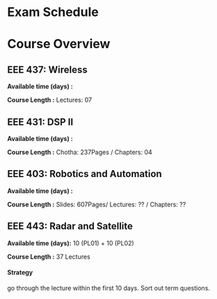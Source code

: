# Exam Schedule

# Course Overview 
## EEE 437: Wireless
**Available time (days) :**

**Course Length :** Lectures: 07


## EEE 431: DSP II
**Available time (days) :**

**Course Length :** Chotha: 237Pages / Chapters: 04 


## EEE 403: Robotics and Automation
**Available time (days) :**

**Course Length :** Slides: 607Pages/ Lectures: ?? / Chapters: ??


## EEE 443: Radar and Satellite
**Available time (days):** 10 (PL01) + 10 (PL02)

**Course Length :** 37 Lectures
#### Strategy
go through the lecture within the first 10 days. Sort out term questions.
